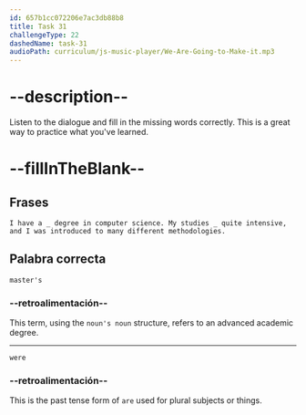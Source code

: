 ```yaml
---
id: 657b1cc072206e7ac3db88b8
title: Task 31
challengeType: 22
dashedName: task-31
audioPath: curriculum/js-music-player/We-Are-Going-to-Make-it.mp3
---
```


<!--
AUDIO REFERENCE:
Candidate2: I have a master's degree in computer science. My studies were quite intensive, and I was introduced to many different methodologies.
-->

# --description--

Listen to the dialogue and fill in the missing words correctly. This is a great way to practice what you've learned.

# --fillInTheBlank--

## Frases

`I have a _ degree in computer science. My studies _ quite intensive, and I was introduced to many different methodologies.`

## Palabra correcta

`master's`

### --retroalimentación--

This term, using the `noun's noun` structure, refers to an advanced academic degree.

---

`were`

### --retroalimentación--

This is the past tense form of `are` used for plural subjects or things.

